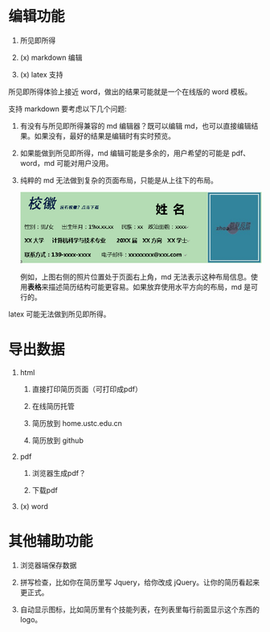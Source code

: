 编辑功能
========

1.  所见即所得

2.  (x) markdown 编辑

3.  (x) latex 支持

所见即所得体验上接近 word，做出的结果可能就是一个在线版的 word 模板。

支持 markdown 要考虑以下几个问题:

1.  有没有与所见即所得兼容的 md 编辑器？既可以编辑
    md，也可以直接编辑结果。如果没有，最好的结果是编辑时有实时预览。

2.  如果能做到所见即所得，md 编辑可能是多余的，用户希望的可能是 pdf、word，md
    可能对用户没用。

3.  纯粹的 md 无法做到复杂的页面布局，只能是从上往下的布局。

    ![](<cv_head.png>)

    例如，上图右侧的照片位置处于页面右上角，md
    无法表示这种布局信息。使用**表格**来描述简历结构可能更容易。如果放弃使用水平方向的布局，md
    是可行的。

latex 可能无法做到所见即所得。

导出数据
========

1.  html

    1.  直接打印简历页面（可打印成pdf）

    2.  在线简历托管

    3.  简历放到 home.ustc.edu.cn

    4.  简历放到 github

2.  pdf

    1.  浏览器生成pdf？

    2.  下载pdf

3.  (x) word

其他辅助功能
============

1.  浏览器端保存数据

2.  拼写检查，比如你在简历里写 Jquery，给你改成 jQuery。让你的简历看起来更正式。

3.  自动显示图标，比如简历里有个技能列表，在列表里每行前面显示这个东西的 logo。
